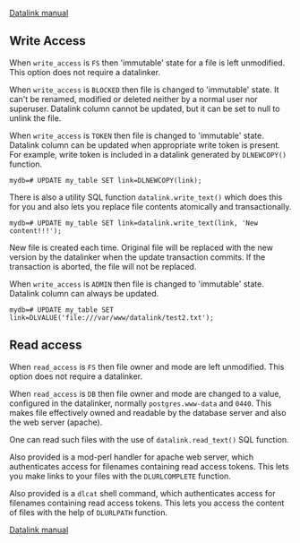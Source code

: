 [Datalink manual](README.md)

Write Access
------------

When `write_access` is `FS` then 'immutable' state for a file is left unmodified. 
This option does not require a datalinker.

When `write_access` is `BLOCKED` then file is changed to 'immutable' state. 
It can't be renamed, modified or deleted neither by a normal user nor superuser.
Datalink column cannot be updated, but it can be set to null to unlink the file.

When `write_access` is `TOKEN` then file is changed to 'immutable' state.
Datalink column can be updated when appropriate write token is present. 
For example, write token is included in a datalink generated by `DLNEWCOPY()` function.

    mydb=# UPDATE my_table SET link=DLNEWCOPY(link);

There is also a utility SQL function `datalink.write_text()` which does this for you
and also lets you replace file contents atomically and transactionally. 

    mydb=# UPDATE my_table SET link=datalink.write_text(link, 'New content!!!');

New file is created each time. 
Original file will be replaced with the new version by the datalinker when the 
update transaction commits. If the transaction is aborted, the file will not be replaced.

When `write_access` is `ADMIN` then file is changed to 'immutable' state.
Datalink column can always be updated.

    mydb=# UPDATE my_table SET link=DLVALUE('file:///var/www/datalink/test2.txt');

Read access
-----------  

When `read_access` is `FS` then file owner and mode are left unmodified. 
This option does not require a datalinker.

When `read_access` is `DB` then file owner and mode are changed to a value, 
configured in the datalinker, normally `postgres.www-data` and `0440`.
This makes file effectively owned and readable by the database server and also
the web server (apache).

One can read such files with the use of `datalink.read_text()` SQL function.

Also provided is a mod-perl handler for apache web server, which authenticates
access for filenames containing read access tokens. This lets you make links to
your files with the `DLURLCOMPLETE` function.

Also provided is a `dlcat` shell command, which authenticates 
access for filenames containing read access tokens. This lets you access
the content of files with the help of `DLURLPATH` function.

[Datalink manual](README.md)
